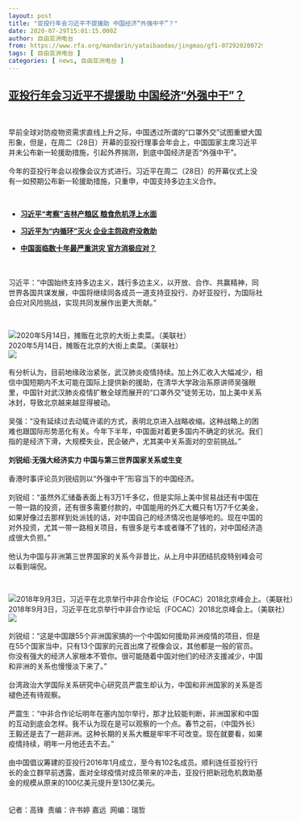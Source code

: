 ```yaml
---
layout: post
title: "亚投行年会习近平不提援助 中国经济“外强中干”？"
date: 2020-07-29T15:01:15.000Z
author: 自由亚洲电台
from: https://www.rfa.org/mandarin/yataibaodao/jingmao/gf1-07292020072904.html
tags: [ 自由亚洲电台 ]
categories: [ news, 自由亚洲电台 ]
---
```

<!--1596034875000-->
[亚投行年会习近平不提援助 中国经济“外强中干”？](https://www.rfa.org/mandarin/yataibaodao/jingmao/gf1-07292020072904.html)
------

<div>
<p> </p><p>早前全球对防疫物资需求直线上升之际，中国透过所谓的“口罩外交”试图重塑大国形象，但是，在周二（28日）开幕的亚投行理事会年会上，中国国家主席习近平并未公布新一轮援助措施，引起外界揣测，到底中国经济是否“外强中干”。<br/> <br/>今年的亚投行年会以视像会议方式进行。习近平在周二（28日）的开幕仪式上没有一如预期公布新一轮援助措施，只重申，中国支持多边主义合作。</p><p> </p><ul><li><b><a class="external-link" href="http://www.rfa.org/mandarin/yataibaodao/zhengzhi/ql2-07232020084227.html">习近平“考察”吉林产粮区 粮食危机浮上水面</a></b></li></ul><ul><li><b><a class="external-link" href="http://www.rfa.org/mandarin/yataibaodao/jingmao/rc-07212020110004.html">习近平为“内循环”灭火 企业主怨政府没救助</a></b></li></ul><ul><li><b><a class="external-link" href="http://www.rfa.org/mandarin/yataibaodao/huanjing/hj-07172020104805.html">中国面临数十年最严重洪灾 官方消极应对？</a></b></li></ul><p><br/> <br/>习近平：“中国始终支持多边主义，践行多边主义，以开放、合作、共赢精神，同世界各国共谋发展，中国将继续同各成员一道支持亚投行、办好亚投行，为国际社会应对风险挑战，实现共同发展作出更大贡献。”</p><p> </p><p><div class="image-inline captioned" style="width:1500px;"><div style="width:1500px;"><img alt="2020年5月14日，摊贩在北京的大街上卖菜。（美联社）" src="https://www.rfa.org/mandarin/yataibaodao/jingmao/gf1-07292020072904.html/AP_20136207229581.jpg" title="2020年5月14日，摊贩在北京的大街上卖菜。（美联社）"/></div><div class="image-caption"><span style="width:1500px;">2020年5月14日，摊贩在北京的大街上卖菜。（美联社）</span><span class="copyright"> </span></div><div id="zoomattribute"><a class="single_image" href="/mandarin/yataibaodao/jingmao/gf1-07292020072904.html/AP_20136207229581.jpg" title="2020年5月14日，摊贩在北京的大街上卖菜。（美联社）"><img src="/rfa_resources/graphics/icon-zoom.png"/></a></div></div><br/>有分析认为，目前地缘政治紧张，武汉肺炎疫情持续。加上外汇收入大幅减少，相信中国短期内不太可能在国际上提供新的援助，在清华大学政治系原讲师吴强眼里，中国针对武汉肺炎疫情扩散全球而展开的“口罩外交”徒劳无功，加上美中关系冰封，导致北京越来越显得被动。<br/> <br/>吴强：“没有延续过去动辄许诺的方式，表明北京进入战略收缩。这种战略上的困难也跟国际形势恶化有关。今年下半年，中国面对着更多国内不确定的状况。我们指的是经济下滑，大规模失业，民企破产，尤其美中关系面对的空前挑战。”<br/> <br/><b>刘锐绍:无强大经济实力 中国与第三世界国家关系或生变</b><br/> <br/>香港时事评论员刘锐绍则以“外强中干”形容当下的中国经济。<br/> <br/>刘锐绍：“虽然外汇储备表面上有3万1千多亿，但是实际上美中贸易战还有中国在一带一路的投资，还有很多需要付款的，中国能用的外汇大概只有1万7千亿美金，如果好像过去那样到处派钱的话，对中国自己的经济情况也是够呛的。现在中国的对外投资，尤其一带一路相关项目，有很多是亏本或者赚不了钱的，对中国经济造成很大负担。”<br/> <br/>他认为中国与非洲第三世界国家的关系今非昔比，从上月中非团结抗疫特别峰会可以看到端倪。</p><p> </p><p><div class="image-inline captioned" style="width:1500px;"><div style="width:1500px;"><img alt="2018年9月3日，习近平在北京举行中非合作论坛（FOCAC）2018北京峰会上。（美联社）" src="https://www.rfa.org/mandarin/yataibaodao/jingmao/gf1-07292020072904.html/AP_18246427722508.jpg" title="2018年9月3日，习近平在北京举行中非合作论坛（FOCAC）2018北京峰会上。（美联社）"/></div><div class="image-caption"><span style="width:1500px;">2018年9月3日，习近平在北京举行中非合作论坛（FOCAC）2018北京峰会上。（美联社）</span><span class="copyright"> </span></div><div id="zoomattribute"><a class="single_image" href="/mandarin/yataibaodao/jingmao/gf1-07292020072904.html/AP_18246427722508.jpg" title="2018年9月3日，习近平在北京举行中非合作论坛（FOCAC）2018北京峰会上。（美联社）"><img src="/rfa_resources/graphics/icon-zoom.png"/></a></div></div><br/>刘锐绍：“这是中国跟55个非洲国家搞的一个中国如何援助非洲疫情的项目，但是在55个国家当中，只有13个国家的元首出席了视像会议，其他都是一般的官员。你没有强大的经济人家根本不管你。很可能随着中国对他们的经济支援减少，中国和非洲的关系也慢慢淡下来了。”<br/> <br/>台湾政治大学国际关系研究中心研究员严震生却认为，中国和非洲国家的关系是否褪色还有待观察。<br/> <br/>严震生：“中非合作论坛明年在塞内加尔举行，那才比较能判断，非洲国家和中国的互动到底会怎样。我不认为现在是可以观察的一个点。春节之前，（中国外长）王毅还是去了一趟非洲。这种长期的关系大概是牢牢不可改变。现在就要看，如果疫情持续，明年一月他还去不去。”<br/> <br/>由中国倡议筹建的亚投行2016年1月成立，至今有102名成员。顺利连任亚投行行长的金立群早前透露，面对全球疫情对成员带来的冲击，亚投行把新冠危机救助基金的规模从原来的100亿美元提升至130亿美元。<br/> <br/><br/>记者：高锋  责编：许书婷 嘉远  网编：瑞哲</p>
</div>
